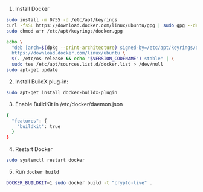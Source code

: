 1. Install Docker

```bash
sudo install -m 0755 -d /etc/apt/keyrings
curl -fsSL https://download.docker.com/linux/ubuntu/gpg | sudo gpg --dearmor -o /etc/apt/keyrings/docker.gpg
sudo chmod a+r /etc/apt/keyrings/docker.gpg

echo \
  "deb [arch=$(dpkg --print-architecture) signed-by=/etc/apt/keyrings/docker.gpg] \
  https://download.docker.com/linux/ubuntu \
  $(. /etc/os-release && echo "$VERSION_CODENAME") stable" | \
  sudo tee /etc/apt/sources.list.d/docker.list > /dev/null
sudo apt-get update
```

2. Install BuildX plug-in:

```bash
sudo apt-get install docker-buildx-plugin
```

3. Enable BuildKit in /etc/docker/daemon.json

```bash
{
  "features": {
    "buildkit": true
  }
}
```

4. Restart Docker

```bash
sudo systemctl restart docker
```

5. Run `docker build`

```bash
DOCKER_BUILDKIT=1 sudo docker build -t "crypto-live" .
```
